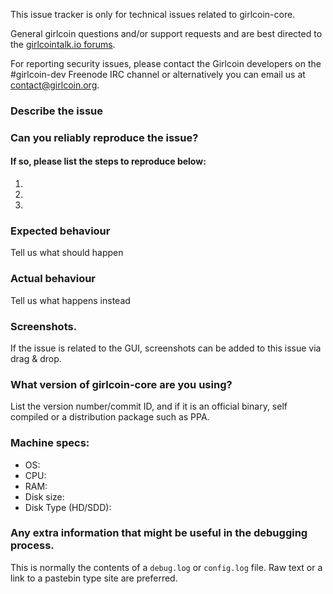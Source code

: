 <!--- Remove sections that do not apply -->

This issue tracker is only for technical issues related to girlcoin-core.

General girlcoin questions and/or support requests and are best directed to the [girlcointalk.io forums](https://girlcointalk.io/).

For reporting security issues, please contact the Girlcoin developers on the #girlcoin-dev Freenode IRC channel or alternatively you can email us at contact@girlcoin.org.

### Describe the issue

### Can you reliably reproduce the issue?
#### If so, please list the steps to reproduce below:
1.
2.
3.

### Expected behaviour
Tell us what should happen

### Actual behaviour
Tell us what happens instead

### Screenshots.
If the issue is related to the GUI, screenshots can be added to this issue via drag & drop.

### What version of girlcoin-core are you using?
List the version number/commit ID, and if it is an official binary, self compiled or a distribution package such as PPA.

### Machine specs:
- OS:
- CPU:
- RAM:
- Disk size:
- Disk Type (HD/SDD):

### Any extra information that might be useful in the debugging process.
This is normally the contents of a `debug.log` or `config.log` file. Raw text or a link to a pastebin type site are preferred.
